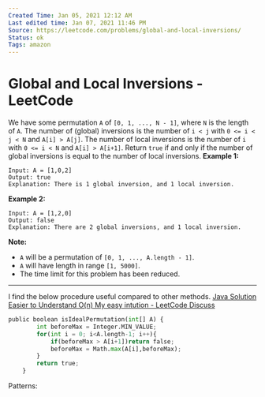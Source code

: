 ```yaml
---
Created Time: Jan 05, 2021 12:12 AM
Last edited time: Jan 07, 2021 11:46 PM
Source: https://leetcode.com/problems/global-and-local-inversions/
Status: ok
Tags: amazon
---
```


# Global and Local Inversions - LeetCode

We have some permutation `A` of `[0, 1, ..., N - 1]`, where `N` is the length of `A`.
The number of (global) inversions is the number of `i < j` with `0 <= i < j < N` and `A[i] > A[j]`.
The number of local inversions is the number of `i` with `0 <= i < N` and `A[i] > A[i+1]`.
Return `true` if and only if the number of global inversions is equal to the number of local inversions.
**Example 1:**
```
Input: A = [1,0,2]
Output: true
Explanation: There is 1 global inversion, and 1 local inversion.
```
**Example 2:**
```
Input: A = [1,2,0]
Output: false
Explanation: There are 2 global inversions, and 1 local inversion.
```
**Note:**
- `A` will be a permutation of `[0, 1, ..., A.length - 1]`.
- `A` will have length in range `[1, 5000]`.
- The time limit for this problem has been reduced.
---
I find the below procedure useful compared to other methods. 
[Java Solution Easier to Understand O(n) My easy intution - LeetCode Discuss](https://leetcode.com/problems/global-and-local-inversions/discuss/990981/Java-Solution-Easier-to-Understand-O(n)-My-easy-intution)
```python
public boolean isIdealPermutation(int[] A) {
        int beforeMax = Integer.MIN_VALUE;
        for(int i = 0; i<A.length-1; i++){
            if(beforeMax > A[i+1])return false;
            beforeMax = Math.max(A[i],beforeMax);
        }
        return true;
    }
```
Patterns: 